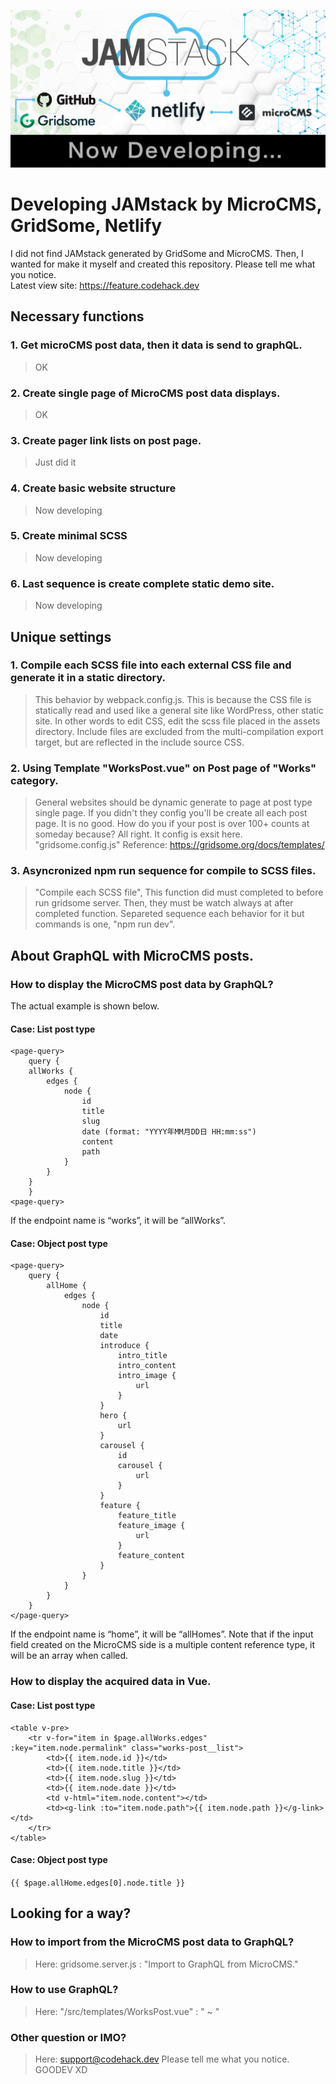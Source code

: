 ![Developing JAMstack by MicroCMS, GridSome, Netlify](github.jpg "Developing JAMstack by MicroCMS, GridSome, Netlify")
# Developing JAMstack by MicroCMS, GridSome, Netlify
I did not find JAMstack generated by GridSome and MicroCMS.
Then, I wanted for make it myself and created this repository.
Please tell me what you notice.
<br />Latest view site: <a href="https://feature.codehack.dev/" target="_blank">https://feature.codehack.dev</a>

## Necessary functions

### 1. Get microCMS post data, then it data is send to graphQL.
> OK

### 2. Create single page of MicroCMS post data displays.
> OK

### 3. Create pager link lists on post page.
> Just did it

### 4. Create basic website structure
> Now developing

### 5. Create minimal SCSS
> Now developing

### 6. Last sequence is create complete static demo site.
> Now developing


## Unique settings

### 1. Compile each SCSS file into each external CSS file and generate it in a static directory.
> This behavior by webpack.config.js. This is because the CSS file is statically read and used like a general site like WordPress, other static site.
> In other words to edit CSS, edit the scss file placed in the assets directory. Include files are excluded from the multi-compilation export target, but are reflected in the include source CSS.

### 2. Using Template "WorksPost.vue" on Post page of "Works" category.
> General websites should be dynamic generate to page at post type single page.
> If you didn't they config you'll be create all each post page. It is no good.
> How do you if your post is over 100+ counts at someday because?
> All right. It config is exsit here. "gridsome.config.js"
> Reference: <a href="https://gridsome.org/docs/templates/" target="_blank">https://gridsome.org/docs/templates/</a>

### 3. Asyncronized npm run sequence for compile to SCSS files.
> "Compile each SCSS file", This function did must completed to before run gridsome server.
> Then, they must be watch always at after completed function.
> Separeted sequence each behavior for it but commands is one, "npm run dev".

## About GraphQL with MicroCMS posts.

### How to display the MicroCMS post data by GraphQL?
The actual example is shown below.

#### Case: List post type
    <page-query>
        query {
        allWorks {
            edges {
                node {
                    id
                    title
                    slug
                    date (format: "YYYY年MM月DD日 HH:mm:ss")
                    content
                    path
                }
            }
        }
        }
    <page-query>
If the endpoint name is “works”, it will be “allWorks”.

#### Case: Object post type
    <page-query>
        query {
            allHome {
                edges {
                    node {
                        id
                        title
                        date
                        introduce {
                            intro_title
                            intro_content
                            intro_image {
                                url
                            }
                        }
                        hero {
                            url
                        }
                        carousel {
                            id
                            carousel {
                                url
                            }
                        }
                        feature {
                            feature_title
                            feature_image {
                                url
                            }
                            feature_content
                        }
                    }
                }
            }
        }
    </page-query>
If the endpoint name is “home”, it will be “allHomes”.
Note that if the input field created on the MicroCMS side is a multiple content reference type, it will be an array when called.

### How to display the acquired data in Vue.

#### Case: List post type
    <table v-pre>
        <tr v-for="item in $page.allWorks.edges" :key="item.node.permalink" class="works-post__list">
            <td>{{ item.node.id }}</td>
            <td>{{ item.node.title }}</td>
            <td>{{ item.node.slug }}</td>
            <td>{{ item.node.date }}</td>
            <td v-html="item.node.content"></td>
            <td><g-link :to="item.node.path">{{ item.node.path }}</g-link></td>
        </tr>
    </table>

#### Case: Object post type
`{{ $page.allHome.edges[0].node.title }}`


## Looking for a way?

### How to import from the MicroCMS post data to GraphQL?
> Here: gridsome.server.js : "Import to GraphQL from MicroCMS."

### How to use GraphQL?
> Here: "/src/templates/WorksPost.vue" : "<page-query> ~ </page-query>"

### Other question or IMO?
> Here: <a href="mailto:support@codehack.dev">support@codehack.dev</a>
Please tell me what you notice. GOODEV XD


